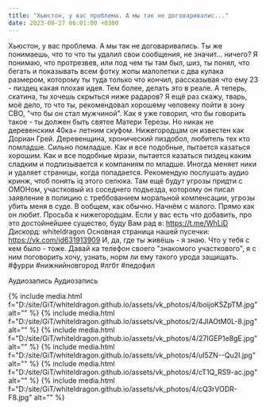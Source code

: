 ```yaml
---
title: "Хьюстон, у вас проблема. А мы так не договаривалис..."
date: 2023-08-27 06:01:00 +0300
---
```


Хьюстон, у вас проблема. А мы так не договаривались. Ты же понимаешь, что то что ты удалил свои сообщения, не значит... ничего?
Я понимаю, что протрезвев, или под чем ты там был, шиз, ты понял, что бегать и показывать всем фотку жопы малолетки с два кулака размером, которому ты туда только что кончил, рассказывая что ему 23 - пиздец какая плохая идея. Тем более, делать это в реале.
А теперь, скатина, ты хочешь скрыться ниже радаров?
Я ещё раз скажу, тварь, моё дело, то что ты, рекомендовал хорошему человеку пойти в зону СВО, "что бы он стал мужчиной". Как я уже говорил, что бы говорить такое - ты должен быть святее Матери Терезы. Но никак не деревенским 40ка+ летним скуфом.
Нижегородцам он известен как Дориан Грей. Деревенщина, хронический пиздобол, любитель тех кто помладше. Сильно помладше. Как и все подобные, пытается казаться хорошим.
Как и все подобные мрази, пытается казаться пиздец каким сладким и подлизывается к компаниям по младше. Иногда меняет ники и удаляет страницы, когда попадается.
Рекомендую послушать аудио кринж, чтоб понять iq этого селюка. Там ещё будут угрозы придти с ОМОНом, участковый из соседнего подъезда, которому он писал заявление в полицию с треббованием моральной компенсации, угрозы убить меня в суде. В ообщем, как обычно. Начнём с малого. Прямо как он любит.
Просьба к нижегородцам. Если у вас есть что добавить, про это достойнейшее существо, буду Вам рад в:
https://t.me/WhLiD
Дискорд: whiteldragon
Основная страница нашей пусечки: https://vk.com/id631913909
И, да, где ты живёшь - я знаю. Что у тебя с кем было - тоже. Давай ка телефон своего "знакомого участкового", я с ним поговорить хочу, узнать, норм ли ему такого урода защищать.
#фурри #нижнийновгород #лгбт #педофил


Аудиозапись
Аудиозапись

{% include media.html f="D:/site/GiT/whiteldragon.github.io/assets/vk_photos/4/boijoK5ZpTM.jpg" alt="" %}
{% include media.html f="D:/site/GiT/whiteldragon.github.io/assets/vk_photos/2/4JlAOtM0L-8.jpg" alt="" %}
{% include media.html f="D:/site/GiT/whiteldragon.github.io/assets/vk_photos/4/27IGEP1e8gE.jpg" alt="" %}
{% include media.html f="D:/site/GiT/whiteldragon.github.io/assets/vk_photos/4/uI5ZN--Qu2I.jpg" alt="" %}
{% include media.html f="D:/site/GiT/whiteldragon.github.io/assets/vk_photos/4/cT1Q_RS9-ac.jpg" alt="" %}
{% include media.html f="D:/site/GiT/whiteldragon.github.io/assets/vk_photos/4/cQ3rVODR-F8.jpg" alt="" %}
